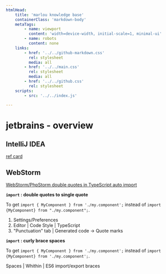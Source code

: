 ```yaml
---
htmlHead:
    title: 'marlou knowledge base' 
    containerClass: 'markdown-body'
    metaTags:
        - name: viewport
          content: 'width=device-width, initial-scale=1, minimal-ui'
        - name: robots
          content: none
    links:
        - href: '../../github-markdown.css'
          rel: stylesheet
          media: all
        - href: '../../main.css'
          rel: stylesheet
          media: all
        - href: '../../github.css'
          rel: stylesheet
    scripts:
        - src: '../../index.js'

---
```


# jetbrains - overview

## IntelliJ IDEA

[ref card](http://www.jetbrains.com/idea/docs/IntelliJIDEA_ReferenceCard.pdf)

## WebStorm

[WebStorm/PhpStorm double quotes in TypeScript auto import](https://stackoverflow.com/questions/39779272/webstorm-phpstorm-double-quotes-in-typescript-auto-import)

**`import` : double quotes to single quote**

To get `import { MyComponent } from './my.component';` instead of `import {MyComponent} from "./my.component";`.

1. Settings/Preferences
2. Editor | Code Style | TypeScript
3. "Punctuation" tab | Generated code -> Quote marks

**`import` : curly brace spaces**

To get `import { MyComponent } from './my.component';` instead of `import {MyComponent} from './my.component';`.

Spaces | Whithin | ES6 import/export braces
